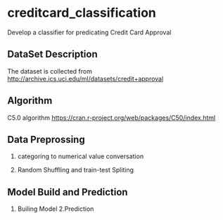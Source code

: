 # creditcard_classification
Develop a classifier for predicating Credit  Card Approval 

## DataSet Description 
The dataset is collected from  http://archive.ics.uci.edu/ml/datasets/credit+approval

## Algorithm 
C5.0 algorithm 
https://cran.r-project.org/web/packages/C50/index.html


## Data Preprossing 
1. categoring to numerical value conversation

2. Random Shuffling and train-test Spliting 

## Model Build and Prediction

1. Builing Model 
2.Prediction 


